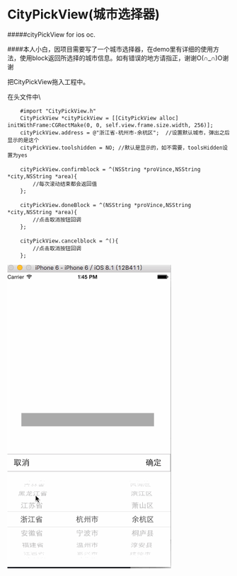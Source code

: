 # CityPickView(城市选择器)

#####cityPickView for ios oc.


####本人小白，因项目需要写了一个城市选择器，在demo里有详细的使用方法，使用block返回所选择的城市信息。如有错误的地方请指正，谢谢O(∩_∩)O谢谢

把CityPickView拖入工程中。

在头文件中\

```
	#import "CityPickView.h"
    CityPickView *cityPickView = [[CityPickView alloc] initWithFrame:CGRectMake(0, 0, self.view.frame.size.width, 256)];
    cityPickView.address = @"浙江省-杭州市-余杭区";  //设置默认城市，弹出之后显示的是这个
    cityPickView.toolshidden = NO; //默认是显示的，如不需要，toolsHidden设置为yes
    
    cityPickView.confirmblock = ^(NSString *proVince,NSString *city,NSString *area){
		//每次滚动结束都会返回值
    };
    
    cityPickView.doneBlock = ^(NSString *proVince,NSString *city,NSString *area){
		//点击取消按钮回调
    };
  
    cityPickView.cancelblock = ^(){
	    //点击取消按钮回调
    };
```


![效果图](cityPickView.gif)